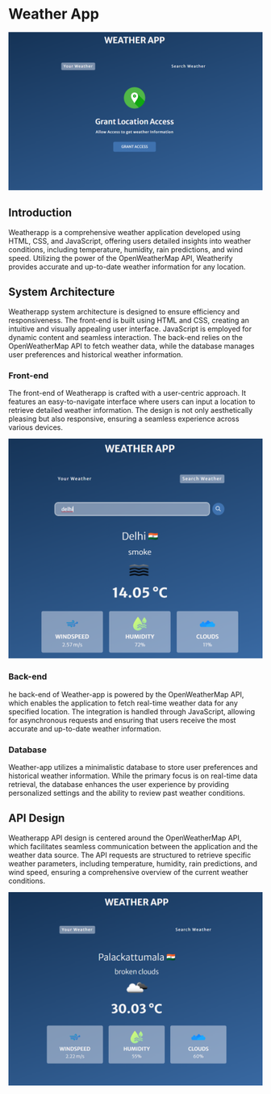 # Weather App


![Main Page](assests_1/weather_page_1.png)
## Introduction
Weatherapp is a comprehensive weather application developed using HTML, CSS, and JavaScript, offering users detailed insights into weather conditions, including temperature, humidity, rain predictions, and wind speed. Utilizing the power of the OpenWeatherMap API, Weatherify provides accurate and up-to-date weather information for any location.


## System Architecture

Weatherapp system architecture is designed to ensure efficiency and responsiveness. The front-end is built using HTML and CSS, creating an intuitive and visually appealing user interface. JavaScript is employed for dynamic content and seamless interaction. The back-end relies on the OpenWeatherMap API to fetch weather data, while the database manages user preferences and historical weather information.

### Front-end

The front-end of Weatherapp is crafted with a user-centric approach. It features an easy-to-navigate interface where users can input a location to retrieve detailed weather information. The design is not only aesthetically pleasing but also responsive, ensuring a seamless experience across various devices.

![Main Page](assests_1/weather_page_2.png)

### Back-end
he back-end of Weather-app is powered by the OpenWeatherMap API, which enables the application to fetch real-time weather data for any specified location. The integration is handled through JavaScript, allowing for asynchronous requests and ensuring that users receive the most accurate and up-to-date weather information.

### Database

Weather-app utilizes a minimalistic database to store user preferences and historical weather information. While the primary focus is on real-time data retrieval, the database enhances the user experience by providing personalized settings and the ability to review past weather conditions.



## API Design

Weatherapp API design is centered around the OpenWeatherMap API, which facilitates seamless communication between the application and the weather data source. The API requests are structured to retrieve specific weather parameters, including temperature, humidity, rain predictions, and wind speed, ensuring a comprehensive overview of the current weather conditions.

![Main Page](assests_1/weather_page_3.png)





